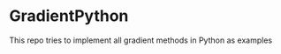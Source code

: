GradientPython
==============

This repo tries to implement all gradient methods in Python as examples
